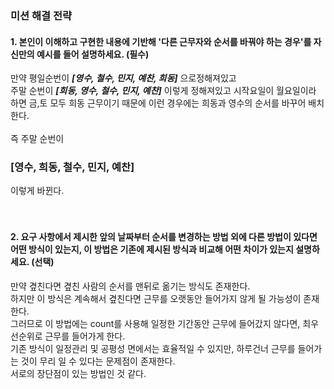 ### 미션 해결 전략

#### 1. 본인이 이해하고 구현한 내용에 기반해 '다른 근무자와 순서를 바꿔야 하는 경우'를 자신만의 예시를 들어 설명하세요. (필수)



만약 평일순번이 **_[영수, 철수, 민지, 예찬, 희동]_** 으로정해져있고
<br>주말 순번이 **_[희동, 영수, 철수, 민지, 예찬]_** 이렇게 정해져있고 시작요일이 월요일이라 하면
금,토 모두 희동 근무이기 때문에 이런 경우에는 희동과 영수의 순서를 바꾸어 배치한다.
<br><br>즉 주말 순번이 
### [영수, 희동, 철수, 민지, 예찬]
이렇게 바뀐다.
<br><br><br>
#### 2. 요구 사항에서 제시한 앞의 날짜부터 순서를 변경하는 방법 외에 다른 방법이 있다면 어떤 방식이 있는지, 이 방법은 기존에 제시된 방식과 비교해 어떤 차이가 있는지 설명하세요. (선택)
만약 곂친다면 곂친 사람의 순서를 맨뒤로 옮기는 방식도 존재한다.<br>
하지만 이 방식은 계속해서 곂친다면 근무를 오랫동안 들어가지 않게 될 가능성이 존재한다.<br>
그러므로 이 방법에는 count를 사용해 일정한 기간동안 근무에 들어갔지 않다면, 최우선순위로 근무를 들어가게 한다.<br>
기존 방식이 일정관리 및 공평성 면에서는 효율적일 수 있지만, 하루건너 근무를 들어가는 것이 무리 일 수 있다는 문제점이 존재한다.<br>
서로의 장단점이 있는 방법인 것 같다.